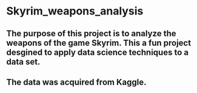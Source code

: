 # Skyrim_weapons_analysis

## The purpose of this project is to analyze the weapons of the game Skyrim. This a fun project desgined to apply data science techniques to a data set. 

## The data was acquired from Kaggle.



